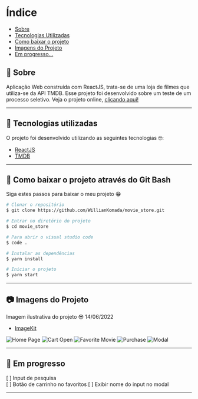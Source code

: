 # Índice

- [Sobre](#-sobre)
- [Tecnologias Utilizadas](#-tecnologias-utilizadas)
- [Como baixar o projeto](#-como-baixar-o-projeto-através-do-git-bash)
- [Imagens do Projeto](#-imagens-do-projeto)
- [Em progresso...](#-em-progresso)

## 📝 Sobre

<p>
  Aplicação Web construída com ReactJS, trata-se de uma loja de filmes que utiliza-se da API TMDB. Esse projeto foi desenvolvido sobre um teste de um processo seletivo. Veja o projeto online, <a href="https://moviestoretest.netlify.app/">clicando aqui!</a>
</p>

---

## 🚀 Tecnologias utilizadas

<p>O projeto foi desenvolvido utilizando as seguintes tecnologias 🤓:</p>

- [ReactJS](https://reactjs.org)
- [TMDB](https://developers.themoviedb.org/3/getting-started/introduction)

---

## 📁 Como baixar o projeto através do Git Bash

<p>Siga estes passos para baixar o meu projeto 😁</p>

```bash
# Clonar o repositório
$ git clone https://github.com/WillianKomada/movie_store.git

# Entrar no diretório do projeto
$ cd movie_store

# Para abrir o visual studio code
$ code .

# Instalar as dependências
$ yarn install

# Iniciar o projeto
$ yarn start
```

---

## 📷 Imagens do Projeto

<p>Imagem ilustrativa do projeto 😎 14/06/2022</p>

- [ImageKit](https://imagekit.io/)

<img src="https://ik.imagekit.io/cucgno2zqys/movie_pco3nBxjc.PNG?ik-sdk-version=javascript-1.4.3&updatedAt=1655239337483" alt="Home Page">
<img src="https://ik.imagekit.io/cucgno2zqys/cartmovie_Bp4tjGtS6.PNG?ik-sdk-version=javascript-1.4.3&updatedAt=1655239337083" alt="Cart Open">
<img src="https://ik.imagekit.io/cucgno2zqys/favmovie_dBFu_YedD.PNG?ik-sdk-version=javascript-1.4.3&updatedAt=1655239339948" alt="Favorite Movie">
<img src="https://ik.imagekit.io/cucgno2zqys/checkout_E-yZ7K7yF.PNG?ik-sdk-version=javascript-1.4.3&updatedAt=1655239329697" alt="Purchase">
<img src="https://ik.imagekit.io/cucgno2zqys/modalmovie_lM-KjpHp0.PNG?ik-sdk-version=javascript-1.4.3&updatedAt=1655239329890" alt="Modal">

---

## 🚧 Em progresso

[ ] Input de pesquisa <br />
[ ] Botão de carrinho no favoritos
[ ] Exibir nome do input no modal

---
